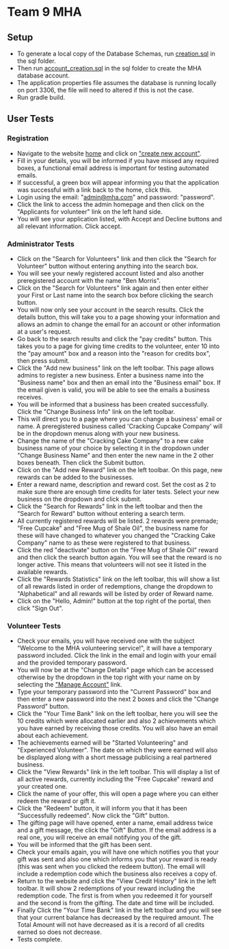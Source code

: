 # Team 9 MHA

## Setup

* To generate a local copy of the Database Schemas, run [creation.sql](sql/creation.sql) in the sql folder.
* Then run [account_creation.sql](sql/account_creation.sql) in the sql folder to create the MHA database account.
* The application properties file assumes the database is running locally on port 3306, the file will need to altered if this is not the case.
* Run gradle build.

## User Tests
### Registration
* Navigate to the website [home](http://localhost:8081/) and click on ["create new account"](http://localhost:8081/application).
* Fill in your details, you will be informed if you have missed any required boxes, a functional email address is important for testing automated emails.
* If successful, a green box will appear informing you that the application was successful with a link back to the home, click this.
* Login using the email: "admin@mha.com" and password: "password".
* Click the link to access the admin homepage and then click on the "Applicants for volunteer" link on the left hand side.
* You will see your application listed, with Accept and Decline buttons and all relevant information. Click accept.
### Administrator Tests
* Click on the "Search for Volunteers" link and then click the "Search for Volunteer" button without entering anything into the search box.
* You will see your newly registered account listed and also another preregistered account with the name "Ben Morris".
* Click on the "Search for Volunteers" link again and then enter either your First or Last name into the search box before clicking the search button.
* You will now only see your account in the search results. Click the details button, this will take you to a page showing your information and allows an admin to change the email for an account or other information at a user's request.
* Go back to the search results and click the "pay credits" button. This takes you to a page for giving time credits to the volunteer, enter 10 into the "pay amount" box and a reason into the "reason for credits box", then press submit.
* Click the "Add new business" link on the left toolbar. This page allows admins to register a new business. Enter a business name into the "Business name" box and then an email into the "Business email" box. If the email given is valid, you will be able to see the emails a business receives.
* You will be informed that a business has been created successfully. Click the "Change Business Info" link on the left toolbar.
* This will direct you to a page where you can change a business' email or name. A preregistered business called 'Cracking Cupcake Company' will be in the dropdown menus along with your new business.
* Change the name of the "Cracking Cake Company" to a new cake business name of your choice by selecting it in the dropdown under "Change Business Name" and then enter the new name in the 2 other boxes beneath. Then click the Submit button.
* Click on the "Add new Reward" link on the left toolbar. On this page, new rewards can be added to the businesses.
* Enter a reward name, description and reward cost. Set the cost as 2 to make sure there are enough time credits for later tests. Select your new business on the dropdown and click submit.
* Click the "Search for Rewards" link in the left toolbar and then the "Search for Reward" button without entering a search term.
* All currently registered rewards will be listed. 2 rewards were premade; "Free Cupcake" and "Free Mug of Shale Oil", the business name for these will have changed to whatever you changed the "Cracking Cake Company" name to as these were registered to that business.
* Click the red "deactivate" button on the "Free Mug of Shale Oil" reward and then click the search button again. You will see that the reward is no longer active. This means that volunteers will not see it listed in the available rewards.
* Click the "Rewards Statistics" link on the left toolbar, this will show a list of all rewards listed in order of redemptions, change the dropdown to "Alphabetical" and all rewards will be listed by order of Reward name.
* Click on the "Hello, Admin!" button at the top right of the portal, then click "Sign Out".
### Volunteer Tests
* Check your emails, you will have received one with the subject "Welcome to the MHA volunteering service!", it will have a temporary password included. Click the link in the email and login with your email and the provided temporary password.
* You will now be at the "Change Details" page which can be accessed otherwise by the dropdown in the top right with your name on by selecting the ["Manage Account"](http://localhost:8081/profile/details) link.
* Type your temporary password into the "Current Password" box and then enter a new password into the next 2 boxes and click the "Change Password" button.
* Click the "Your Time Bank" link on the left toolbar, here you will see the 10 credits which were allocated earlier and also 2 achievements which you have earned by receiving those credits. You will also have an email about each achievement.
* The achievements earned will be "Started Volunteering" and "Experienced Volunteer". The date on which they were earned will also be displayed along with a short message publicising a real partnered business.
* Click the "View Rewards" link in the left toolbar. This will display a list of all active rewards, currently including the "Free Cupcake" reward and your created one.
* Click the name of your offer, this will open a page where you can either redeem the reward or gift it.
* Click the "Redeem" button, it will inform you that it has been "Successfully redeemed". Now click the "Gift" button.
* The gifting page will have opened, enter a name, email address twice and a gift message, the click the "Gift" Button. If the email address is a real one, you will receive an email notifying you of the gift.
* You will be informed that the gift has been sent.
* Check your emails again, you will have one which notifies you that your gift was sent and also one which informs you that your reward is ready (this was sent when you clicked the redeem button). The email will include a redemption code which the business also receives a copy of.
* Return to the website and click the "View Credit History" link in the left toolbar. It will show 2 redemptions of your reward including the redemption code. The first is from when you redeemed it for yourself and the second is from the gifting. The date and time will be included.
* Finally Click the "Your Time Bank" link in the left toolbar and you will see that your current balance has decreased by the required amount. The Total Amount will not have decreased as it is a record of all credits earned so does not decrease.
* Tests complete.

